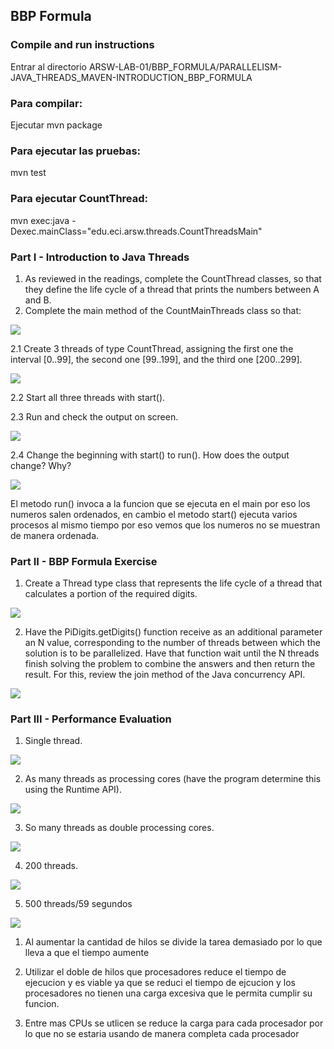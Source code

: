 ## BBP Formula

### Compile and run instructions

Entrar al directorio ARSW-LAB-01/BBP_FORMULA/PARALLELISM-JAVA_THREADS_MAVEN-INTRODUCTION_BBP_FORMULA

### Para compilar:
Ejecutar mvn package

### Para ejecutar las pruebas: 
mvn test

### Para ejecutar CountThread: 
mvn exec:java -Dexec.mainClass="edu.eci.arsw.threads.CountThreadsMain"

### Part I - Introduction to Java Threads
1. As reviewed in the readings, complete the CountThread classes, so that they define the life cycle of a thread that prints the numbers between A and B. 
2. Complete the main method of the CountMainThreads class so that: 

![](img/Capture1.PNG)

2.1 Create 3 threads of type CountThread, assigning the first one the interval [0..99], the second one [99..199], and the third one [200..299]. 

![](img/Capture2.PNG)

2.2 Start all three threads with start(). 

2.3 Run and check the output on screen.

![](img/Capture3.PNG)

2.4 Change the beginning with start() to run(). How does the output change? Why?

![](img/Capture4.PNG)

El metodo run() invoca a la funcion que se ejecuta en el main por eso los numeros salen ordenados, en cambio el metodo start() ejecuta varios procesos al mismo tiempo por eso vemos que los numeros no se muestran de manera ordenada.

### Part II - BBP Formula Exercise

1. Create a Thread type class that represents the life cycle of a thread that calculates a portion of the required digits.

![](img/Capture5.PNG)

2. Have the PiDigits.getDigits() function receive as an additional parameter an N value, corresponding to the number of threads between which the solution is to be parallelized. Have that function wait until the N threads finish solving the problem to combine the answers and then return the result. For this, review the join method of the Java concurrency API. 

![](img/Capture6.PNG)



### Part III - Performance Evaluation

1. Single thread. 

![](img/Capture61p.PNG)

2. As many threads as processing cores (have the program determine this using the Runtime API). 

![](img/Capture7.PNG)

3. So many threads as double processing cores. 

![](img/Capture8hilos.PNG)

4. 200 threads.

![](img/Capture200hilos.PNG)

5. 500 threads/59 segundos

![](img/Capture500hilos.PNG)


1. Al aumentar la cantidad de hilos se divide la tarea demasiado por lo que lleva a que el tiempo aumente

2. Utilizar el doble de hilos que procesadores reduce el tiempo de ejecucion y es viable ya que se reduci el tiempo de ejcucion y los procesadores no tienen una carga excesiva que le permita cumplir su funcion.

3. Entre mas CPUs se utlicen se reduce la carga para cada procesador por lo que no se estaria usando de manera completa cada procesador
